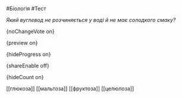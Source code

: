 #Біологія #Тест

*Який вуглевод не розчиняється у воді й не має солодкого смаку?*

{noChangeVote on}

{preview on}

{hideProgress on}

{shareEnable off}

{hideCount on}

[[глюкоза]]
[[мальтоза]]
[[фруктоза]]
[[целюлоза]]
